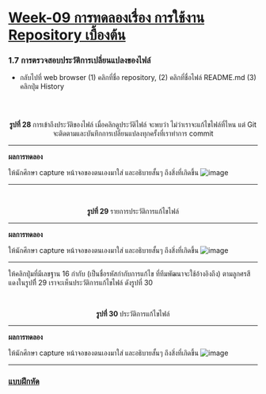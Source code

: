 # [Week-09  การทดลองเรื่อง การใช้งาน Repository เบื้องต้น](README.md)



### 1.7 การตรวจสอบประวัติการเปลี่ยนแปลงของไฟล์

-	กลับไปที่ web browser  (1) คลิกที่ชื่อ repository,  (2) คลิกที่ชื่อไฟล์ README.md (3) คลิกปุ่ม History

<p align="center"> <img  src="Pictures/Week09-Pic28a.png" alt=""  ></p>


<p align="center"> <img  src="Pictures/Week09-Pic28b.png" alt=""  ></p>

 

<p align="center"><br> <b> รูปที่ 28 </b>การเข้าถึงประวัติของไฟล์
เมื่อคลิกดูประวัติไฟล์ จะพบว่า  ไม่ว่าเราจะแก้ไขไฟล์ที่ไหน แต่ Git จะติดตามและบันทึกการเปลี่ยนแปลงทุกครั้งที่เราทำการ commit

--- 
__ผลการทดลอง__

ให้นักศึกษา  capture  หน้าจอของตนเองมาใส่ และอธิบายสั้นๆ ถึงสิ่งที่เกิดขึ้น
![image](https://user-images.githubusercontent.com/115037574/196042152-13dd0802-93ec-4886-907d-85d92e781908.png)

---



 

<p align="center"> <img  src="Pictures/Week09-Pic29.png" alt=""  ></p>

<p align="center"><br> <b> รูปที่ 29 </b>รายการประวัติการแก้ไขไฟล์

--- 
__ผลการทดลอง__

ให้นักศึกษา  capture  หน้าจอของตนเองมาใส่ และอธิบายสั้นๆ ถึงสิ่งที่เกิดขึ้น
![image](https://user-images.githubusercontent.com/115037574/196041965-7d62505a-234e-4a05-b433-dade7d5ac9c1.png)
 
---


ให้คลิกปุ่มที่มีเลขฐาน 16 กำกับ (เป็นชื่อรหัสกำกับการแก้ไข ที่ทีมพัฒนาจะใช้อ้างอิงถึง) ตามลูกศรสีแดงในรูปที่ี 29 เราจะเห็นประวัติการแก้ไขไฟล์ ดังรูปที่ 30


 
<p align="center"> <img  src="Pictures/Week09-Pic30.png" alt=""  ></p>
<p align="center"><br> <b> รูปที่ 30 </b>ประวัติการแก้ไขไฟล์

--- 
__ผลการทดลอง__

ให้นักศึกษา  capture  หน้าจอของตนเองมาใส่ และอธิบายสั้นๆ ถึงสิ่งที่เกิดขึ้น
![image](https://user-images.githubusercontent.com/115037574/196042113-7989f8fc-be86-4271-887b-2a5987968a15.png)

---

### [แบบฝึกหัด](6.Assignments.md)
